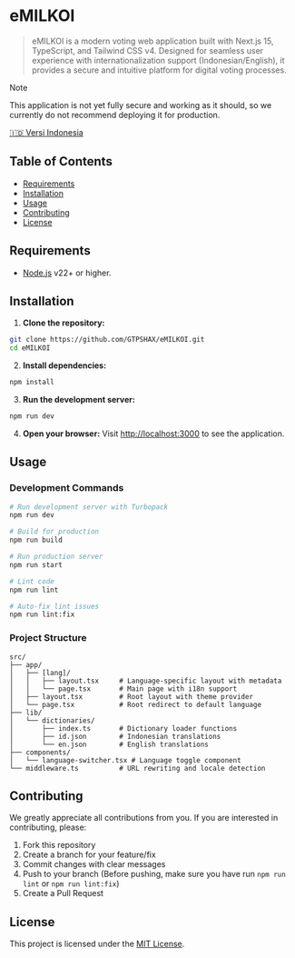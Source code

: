 # eMILKOI

> eMILKOI is a modern voting web application built with Next.js 15, TypeScript, and Tailwind CSS v4. Designed for seamless user experience with internationalization support (Indonesian/English), it provides a secure and intuitive platform for digital voting processes.

> [!NOTE]
> This application is not yet fully secure and working as it should, so we currently do not recommend deploying it for production.

[🇮🇩 Versi Indonesia](./README.md)

## Table of Contents

- [Requirements](#requirements)
- [Installation](#installation)
- [Usage](#usage)
- [Contributing](#contributing)
- [License](#license)

## Requirements

- [Node.js](https://nodejs.org) v22+ or higher.

## Installation

1. **Clone the repository:**
```bash
git clone https://github.com/GTPSHAX/eMILKOI.git
cd eMILKOI
```

2. **Install dependencies:**
```bash
npm install
```

3. **Run the development server:**
```bash
npm run dev
```

4. **Open your browser:**
Visit [http://localhost:3000](http://localhost:3000) to see the application.

## Usage

### Development Commands

```bash
# Run development server with Turbopack
npm run dev

# Build for production
npm run build

# Run production server
npm run start

# Lint code
npm run lint

# Auto-fix lint issues
npm run lint:fix
```

### Project Structure

```
src/
├── app/
│   ├── [lang]/
│   │   ├── layout.tsx     # Language-specific layout with metadata
│   │   └── page.tsx       # Main page with i18n support
│   ├── layout.tsx         # Root layout with theme provider
│   └── page.tsx           # Root redirect to default language
├── lib/
│   └── dictionaries/
│       ├── index.ts       # Dictionary loader functions
│       ├── id.json        # Indonesian translations
│       └── en.json        # English translations
├── components/
│   └── language-switcher.tsx # Language toggle component
└── middleware.ts          # URL rewriting and locale detection
```

## Contributing

We greatly appreciate all contributions from you. If you are interested in contributing, please:

1. Fork this repository
2. Create a branch for your feature/fix
3. Commit changes with clear messages
4. Push to your branch (Before pushing, make sure you have run `npm run lint` or `npm run lint:fix`)
5. Create a Pull Request

## License

This project is licensed under the [MIT License](LICENSE).